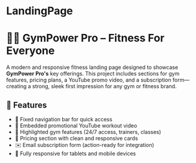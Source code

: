# LandingPage
# 🏋️‍♂️ GymPower Pro – Fitness For Everyone
A modern and responsive fitness landing page designed to showcase **GymPower Pro's** key offerings. This project includes sections for gym features, pricing plans, a YouTube promo video, and a subscription form—creating a strong, sleek first impression for any gym or fitness brand.

## 🧩 Features

- 🧱 Fixed navigation bar for quick access
- 🎥 Embedded promotional YouTube workout video
- 💪 Highlighted gym features (24/7 access, trainers, classes)
- 💸 Pricing section with clean and responsive cards
- ✉️ Email subscription form (action-ready for integration)
- 📱 Fully responsive for tablets and mobile devices

